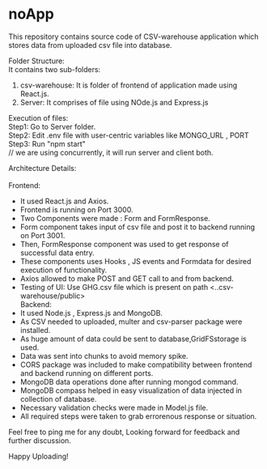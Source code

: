 # noApp
This repository contains source code of CSV-warehouse application which stores data from uploaded csv file into database.<br/>

Folder Structure: <br/>
It contains two sub-folders: <br/>
1. csv-warehouse: It is folder of frontend of application made using React.js.<br/>
2. Server: It comprises of file using NOde.js and Express.js<br/>

Execution of files:<br/>
Step1: Go to Server folder.<br/>
Step2: Edit .env file with user-centric variables like MONGO_URL , PORT<br/>
Step3: Run "npm start"<br/> // we are using concurrently, it will run server and client both.

Architecture Details:<br/>
<br/>
Frontend:<br/>
- It used React.js and Axios.
- Frontend is running on Port 3000.
- Two Components were made : Form and FormResponse.
- Form component takes input of csv file and post it to backend running on Port 3001.
- Then, FormResponse component was used to get response of successful data entry.
- These components uses Hooks , JS events and Formdata for desired execution of functionality.
- Axios allowed to make POST and GET call to and from backend.
- Testing of UI: Use GHG.csv file which is present on path <..csv-warehouse/public><br/>
Backend:<br/>
- It used Node.js , Express.js and MongoDB.<br/>
- As CSV needed to uploaded, multer and csv-parser package were installed.
- As huge amount of data could be sent to database,GridFSstorage is used.
- Data was sent into chunks to avoid memory spike.
- CORS package was included to make compatibility between frontend and backend running on different ports.
- MongoDB data operations done after running mongod command.
- MongoDB compass helped in easy visualization of data injected in collection of database.
- Necessary validation checks were made in Model.js file.
- All required steps were taken to grab errorenous response or situation.

Feel free to ping me for any doubt, Looking forward for feedback and further discussion.<br/>

Happy Uploading!
   
